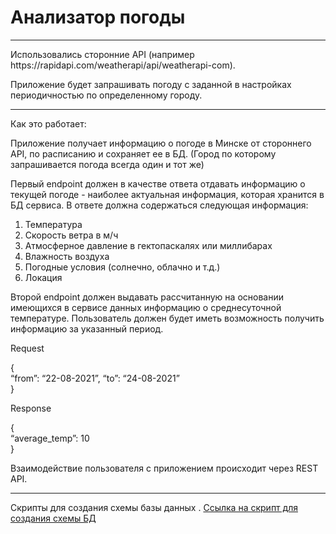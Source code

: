 # Анализатор погоды
<hr>
Использовались сторонние API (например https://rapidapi.com/weatherapi/api/weatherapi-com). 

Приложение будет запрашивать погоду с заданной в настройках периодичностью по определенному городу.
<hr>
Как это работает:

Приложение получает информацию о погоде в Минске от стороннего API, по расписанию и сохраняет ее в БД.
(Город по которому запрашивается погода всегда один и тот же)

Первый endpoint должен в качестве ответа отдавать информацию о текущей погоде - наиболее актуальная информация, которая хранится в БД сервиса. В ответе должна содержаться следующая информация:

1) Температура
2) Скорость ветра в м/ч
3) Атмосферное давление в гектопаскалях или миллибарах
4) Влажность воздуха
5) Погодные условия (солнечно, облачно и т.д.)
6) Локация

Второй endpoint должен выдавать рассчитанную на основании имеющихся в сервисе данных информацию о среднесуточной температуре. Пользователь должен будет иметь возможность получить информацию за указанный период.

Request

{<br>
“from”: “22-08-2021”,
“to”: “24-08-2021” <br>
}

Response

{<br>
“average_temp”: 10
<br>
}

Взаимодействие пользователя с приложением происходит через REST API.

<hr>


Cкрипты для создания схемы  базы данных . [Ссылка на скрипт для создания схемы БД ](https://github.com/DJTimofey/weather-analyzer/blob/main/src/main/resources/db/changelog/db.changelog-1.0.sql)


<br>
